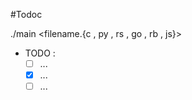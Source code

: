 #Todoc

./main <filename.{c , py , rs , go , rb , js}>

+ TODO :
    - [ ] ...
    - [X] ...
    - [ ] ...
